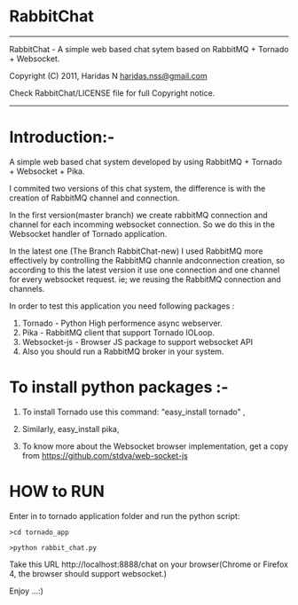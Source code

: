 RabbitChat
=========

****************************************************************************************
 RabbitChat - A simple web based chat sytem based on RabbitMQ + Tornado + Websocket.

 Copyright (C) 2011,  Haridas N <haridas.nss@gmail.com>
 
 Check RabbitChat/LICENSE file for full Copyright notice.
****************************************************************************************



Introduction:-
==============

A simple web based chat system developed by using RabbitMQ + Tornado + Websocket + Pika.

I commited two versions of this chat system, the difference is with the creation of RabbitMQ channel and connection.

In the first version(master branch) we create rabbitMQ connection and channel for each incomming websocket connection. So we do this in the Websocket handler of Tornado application.

In the latest one (The Branch RabbitChat-new)  I used RabbitMQ more effectively by controlling the RabbitMQ channle andconnection creation, so according to this the latest version it use  one connection and one  channel for every websocket request. ie; we reusing the RabbitMQ connection and channels.



In order to test this application you need following packages :

1. Tornado - Python High performence async webserver.
2. Pika - RabbitMQ client that support Tornado IOLoop.
3. Websocket-js - Browser JS package to support websocket API
4. Also you should run a RabbitMQ broker in your system.

To install python packages :- 
=============================
1. To install Tornado use this command: "easy_install tornado" ,

2. Similarly, easy_install pika, 

3. To know more about the Websocket browser implementation, get a copy from https://github.com/stdva/web-socket-js



HOW to RUN
==========

Enter in to tornado application folder and run the python script:

    >cd tornado_app

    >python rabbit_chat.py


Take this URL http://localhost:8888/chat on your browser(Chrome or Firefox 4, the browser should support websocket.)

Enjoy ...:)



 

